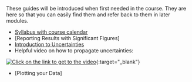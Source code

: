 

These guides will be introduced when first needed in the course. They are here so that you can easily find them and refer back to them in later modules.

+ [Syllabus with course calendar](syllabus)
+ [Reporting Results with Significant Figures]
+ [Introduction to Uncertainties](uncertainty-introduction.md)
+ Helpful video on how to propagate uncertainties: 

[![Click on the link to get to the video](images/uncertainty-propagation-video-preview.png)](https://drive.google.com/file/d/1ilJNsVSgB_asmDdfjQwoyRdhedsSjaWO/view?usp=sharing){:target="_blank"}

+ [Plotting your Data]